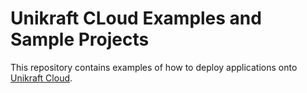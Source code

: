 # Unikraft CLoud Examples and Sample Projects

This repository contains examples of how to deploy applications onto
[Unikraft Cloud](https://unikraft.cloud).

